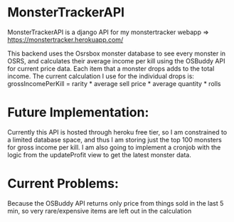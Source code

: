 # MonsterTrackerAPI

MonsterTrackerAPI is a django API for my monstertracker webapp => https://monstertracker.herokuapp.com/

This backend uses the Osrsbox monster database to see every monster in OSRS, and calculates their average income per kill
using the OSBuddy API for current price data. Each item that a monster drops adds to the total income.
The current calculation I use for the individual drops is: grossIncomePerKill = rarity * average sell price * average quantity * rolls

# Future Implementation:

Currently this API is hosted through heroku free tier, so I am constrained to a limited database space, and thus I am storing just the top
100 monsters for gross income per kill. I am also going to implement a cronjob with the logic from the updateProfit view to get the latest monster data.

# Current Problems:

Because the OSBuddy API returns only price from things sold in the last 5 min, so very rare/expensive items are left out in the calculation
